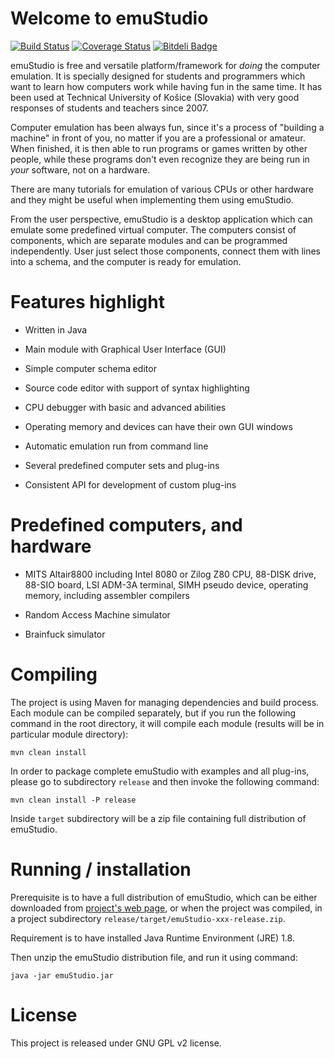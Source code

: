 # Welcome to emuStudio
[![Build Status](https://travis-ci.org/vbmacher/emuStudio.png)](https://travis-ci.org/vbmacher/emuStudio)
[![Coverage Status](https://coveralls.io/repos/vbmacher/emuStudio/badge.png?branch=branch-0_39)](https://coveralls.io/r/vbmacher/emuStudio?branch=branch-0_39)
[![Bitdeli Badge](https://d2weczhvl823v0.cloudfront.net/vbmacher/emustudio/trend.png)](https://bitdeli.com/free "Bitdeli Badge")

emuStudio is free and versatile platform/framework for *doing* the computer emulation. It is specially designed for
students and programmers which want to learn how computers work while having fun in the same time. It has been used
at Technical University of Košice (Slovakia) with very good responses of students and teachers since 2007.

Computer emulation has been always fun, since it's a process of "building a machine" in front of you, no matter if you
are a professional or amateur. When finished, it is then able to run programs or games written by other people, while
these programs don't even recognize they are being run in *your* software, not on a hardware.

There are many tutorials for emulation of various CPUs or other hardware and they might be useful when
implementing them using emuStudio.

From the user perspective, emuStudio is a desktop application which can emulate some predefined virtual computer.
The computers consist of components, which are separate modules and can be programmed independently. User just
select those components, connect them with lines into a schema, and the computer is ready for emulation.

# Features highlight

* Written in Java

* Main module with Graphical User Interface (GUI)

* Simple computer schema editor

* Source code editor with support of syntax highlighting

* CPU debugger with basic and advanced abilities

* Operating memory and devices can have their own GUI windows

* Automatic emulation run from command line

* Several predefined computer sets and plug-ins

* Consistent API for development of custom plug-ins

# Predefined computers, and hardware

* MITS Altair8800 including Intel 8080 or Zilog Z80 CPU, 88-DISK drive, 88-SIO board,
  LSI ADM-3A terminal, SIMH pseudo device, operating memory, including assembler compilers

* Random Access Machine simulator

* Brainfuck simulator

# Compiling

The project is using Maven for managing dependencies and build process. Each module can be compiled separately,
but if you run the following command in the root directory, it will compile each module (results will be in particular
module directory):

```
mvn clean install
```

In order to package complete emuStudio with examples and all plug-ins, please go to subdirectory `release` and then
invoke the following command:

```
mvn clean install -P release
```

Inside `target` subdirectory will be a zip file containing full distribution of emuStudio.

# Running / installation

Prerequisite is to have a full distribution of emuStudio, which can be either downloaded from [project's web page](http://emustudio.sourceforge.net/downloads.html),
or when the project was compiled, in a project subdirectory `release/target/emuStudio-xxx-release.zip`.

Requirement is to have installed Java Runtime Environment (JRE) 1.8.

Then unzip the emuStudio distribution file, and run it using command:

```
java -jar emuStudio.jar
```

# License

This project is released under GNU GPL v2 license.
